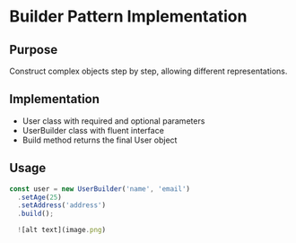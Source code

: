 # Builder Pattern Implementation

## Purpose
Construct complex objects step by step, allowing different representations.

## Implementation
- User class with required and optional parameters
- UserBuilder class with fluent interface
- Build method returns the final User object

## Usage
```typescript
const user = new UserBuilder('name', 'email')
  .setAge(25)
  .setAddress('address')
  .build();

  ![alt text](image.png)